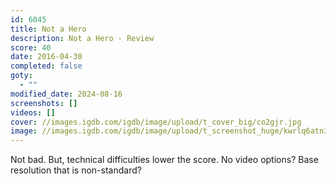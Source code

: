```yaml
---
id: 6045
title: Not a Hero
description: Not a Hero - Review
score: 40
date: 2016-04-30
completed: false
goty:
  - ""
modified_date: 2024-08-16
screenshots: []
videos: []
cover: //images.igdb.com/igdb/image/upload/t_cover_big/co2gjr.jpg
image: //images.igdb.com/igdb/image/upload/t_screenshot_huge/kwrlq6atn3mcj3nilgey.jpg
---
```

Not bad. But, technical difficulties lower the score. No video options? Base resolution that is non-standard?